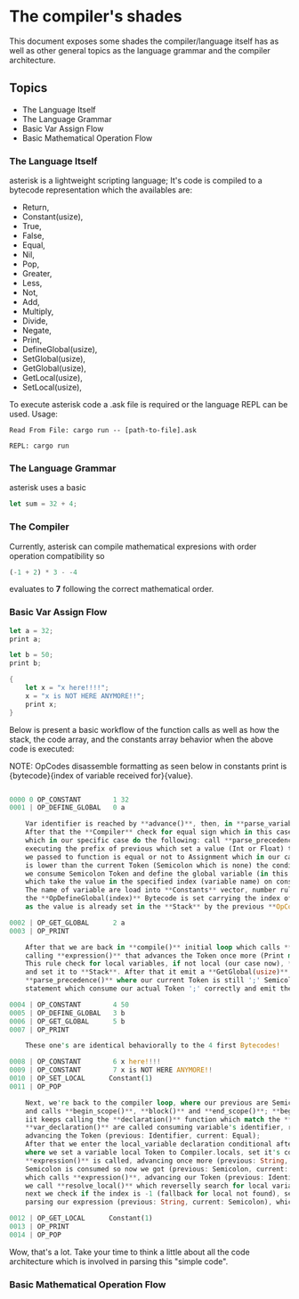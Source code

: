 # The compiler's shades
This document exposes some shades the compiler/language itself has as well as other general topics as the language grammar and the compiler architecture.

## Topics
- The Language Itself
- The Language Grammar
- Basic Var Assign Flow
- Basic Mathematical Operation Flow


### The Language Itself
asterisk is a lightweight scripting language; It's code is compiled to a bytecode representation which the availables are:

- Return,
- Constant(usize),
- True,
- False,
- Equal,
- Nil,
- Pop,
- Greater,
- Less,
- Not,
- Add,
- Multiply,
- Divide,
- Negate,
- Print,
- DefineGlobal(usize),
- SetGlobal(usize),
- GetGlobal(usize),
- GetLocal(usize),
- SetLocal(usize),

To execute asterisk code a .ask file is required or the language REPL can be used.
Usage: 

    Read From File: cargo run -- [path-to-file].ask

    REPL: cargo run

### The Language Grammar
asterisk uses a basic

```rust
let sum = 32 + 4;
```

### The Compiler 
Currently, asterisk can compile mathematical expresions with order operation compatibility so 
```rust
(-1 + 2) * 3 - -4
```
evaluates to **7** following the correct mathematical order.

### Basic Var Assign Flow
```rust
let a = 32;
print a;

let b = 50;
print b;

{
    let x = "x here!!!!";
    x = "x is NOT HERE ANYMORE!!";
    print x;
}
```

Below is present a basic workflow of the function calls as well as how the stack, the code array, and the constants array behavior when the above code is executed:

NOTE: OpCodes disassemble formatting as seen below in constants print is {bytecode}{index of variable received for}{value}.

``` rust

0000 0 OP_CONSTANT        1 32
0001 | OP_DEFINE_GLOBAL   0 a

    Var identifier is reached by **advance()**, then, in **parse_variable()** the identifier (variable name) is consumed getting the Token's name and set it up in **Constants** vector.
    After that the **Compiler** check for equal sign which in this case match, consuming it and calling **expression()** which execute the recursive ruler which evaluate the expressions and set them in **Stack**,
    which in our specific case do the following: call **parse_precedence(Precedence::Assignment)** which advance Token (now previous is Number and current is Semicolon),
    executing the prefix of previous which set a value (Int or Float) to the **Constants** vector returning to our **parse_precedence** call, which also set a **can_assign** variable that check if the precedence
    we passed to function is equal or not to Assignment which in our case is true, so variable can be assigned. Next we enter a loop, where while the precedence we passed firstly to **parse_precedence** (Assignment)
    is lower than the current Token (Semicolon which is none) the condition is false, so we don't execute nothing. Now we are back in **var_declaration** function,
    we consume Semicolon Token and define the global variable (in this case 'a') by passing the index of the value already read and set to constants to the **DefineGlobal(usize)**
    which take the value in the specified index (variable name) on constants and set it to globals HashTable using the element in the top of stack. The general order is finally: 
    The name of variable are load into **Constants** vector, number rule is found, executed and a **OpConstant(index)** is emitted carrying the index of the new variable pushed to **Constants**
    the **OpDefineGlobal(index)** Bytecode is set carrying the index of the variable's name, the Bytecode takes the name of variable and set the globals HashTable<variable name, **stack.pop()**> 
    as the value is already set in the **Stack** by the previous **OpCode::Constant(_)**.

0002 | OP_GET_GLOBAL      2 a
0003 | OP_PRINT

    After that we are back in **compile()** initial loop which calls **declaration()** which matches **statement()** call, which matches our current Token **Print** that parses the expression in front of the Token, 
    calling **expression()** that advances the Token once more (Print match advanced too), now we got Identifier as previous and ';' as current, so we execute the prefix of Identifier which calls **variable** rule.
    This rule check for local variables, if not local (our case now), **identifier_constant()** is called, getting the variable name from Token, emmiting a **Constant(var_index)** which set our variable name in **Constants**
    and set it to **Stack**. After that it emit a **GetGlobal(usize)** Bytecode, which will get this name as we passed its index, and get it from globals HashTable and set it to the stack, next we are back to 
    **parse_precedence()** where our current Token is still ';' Semicolon, we check for it's precedence, if it's higher of equal **Assignment**, what is false, then we don't execute nothing and return to our **Print** 
    statement which consume our actual Token ';' correctly and emit the **Print** Bytecode, which **pop()** a value from stack, and print it to STDOUT.

0004 | OP_CONSTANT        4 50
0005 | OP_DEFINE_GLOBAL   3 b
0006 | OP_GET_GLOBAL      5 b
0007 | OP_PRINT

    These one's are identical behaviorally to the 4 first Bytecodes!

0008 | OP_CONSTANT        6 x here!!!!
0009 | OP_CONSTANT        7 x is NOT HERE ANYMORE!!
0010 | OP_SET_LOCAL      Constant(1)
0011 | OP_POP

    Next, we're back to the compiler loop, where our previous are Semicolon and current is now LeftBrace, which match one of the declaration statements, advance Token (previous: LeftBrace, current: Var) 
    and calls **begin_scope()**, **block()** and **end_scope()**; **begin_scope()** increment compiler's scope_depth and **block()** is called, which while "}" or EOF isn't reached, 
    iit keeps calling the **declaration()** function which match the **declaration()** Var branch as our Token advanced on match previous LeftBrace match, advance the Token once more (previous: Var, current: Identifier),
    **var_declaration()** are called consuming variable's identifier, returning early (no Constants are generated) as we are doing with a local variable, consuming Identifier (our current Token) and 
    advancing the Token (previous: Identifier, current: Equal); 
    After that we enter the local_variable declaration conditional after we check if Compiler scope_depth == 0 (check if variable is global, which in our case is false) so we go into add_local,
    where we set a variable local Token to Compiler.locals, set it's correct depth and increase it's locals count; Next Equal Token is match which advance our Token (previous: Equal, current: String),
    **expression()** is called, advancing once more (previous: String, current: Semicolon), and our Token are parsed, Number prefix are executed, can_assign is true so it's value lies on Stack,
    Semicolon is consumed so now we got (previous: Semicolon, current: Identifier); Now we're back at Compiler's **declaration()** where we match the statement fallback and further **expression_statement()** are called
    which calls **expression()**, advancing our Token (previous: Identifier, current: Equal), can_assign is true and executing the previous identifier (variable which calls named_variable),
    we call **resolve_local()** which reverselly search for local variable, comparing the previous Token name with all of the tokens present in compiler.locals returning it's index,
    next we check if the index is -1 (fallback for local not found), set a tuple of proper methods, and in our case we match Equal (true) advancing Token (previous: Equal, current: String),
    parsing our expression (previous: String, current: Semicolon), which set our string at the top of the Stack and a emit **OpCode::SetLocal(var_index)**; Next, we're finally back at **expression_statement()**, which consume our Semicolon and emit a **OpCode::Pop** bytecode. (previous: Semicolon, current: Print);

0012 | OP_GET_LOCAL      Constant(1)
0013 | OP_PRINT
0014 | OP_POP
```

Wow, that's a lot. Take your time to think a little about all the code architecture which is involved in parsing this "simple code".


### Basic Mathematical Operation Flow